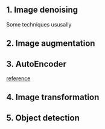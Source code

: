## 1. Image denoising
Some techniques ususally 

## 2. Image augmentation

## 3. AutoEncoder
[reference](https://viblo.asia/p/tim-hieu-ve-autoencoder-oOVlYvJv58W)

## 4. Image transformation

## 5. Object detection